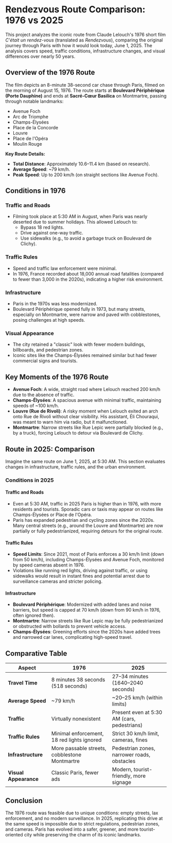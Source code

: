 # Rendezvous Route Comparison: 1976 vs 2025

This project analyzes the iconic route from Claude Lelouch's 1976 short film *C'était un rendez-vous* (translated as *Rendezvous*), comparing the original journey through Paris with how it would look today, June 1, 2025. The analysis covers speed, traffic conditions, infrastructure changes, and visual differences over nearly 50 years.

## Overview of the 1976 Route

The film depicts an 8-minute 38-second car chase through Paris, filmed on the morning of August 15, 1976. The route starts at **Boulevard Périphérique (Porte Dauphine)** and ends at **Sacré-Cœur Basilica** on Montmartre, passing through notable landmarks:

- Avenue Foch
- Arc de Triomphe
- Champs-Élysées
- Place de la Concorde
- Louvre
- Place de l'Opéra
- Moulin Rouge

**Key Route Details:**
- **Total Distance**: Approximately 10.6–11.4 km (based on research).
- **Average Speed**: ~79 km/h.
- **Peak Speed**: Up to 200 km/h (on straight sections like Avenue Foch).

## Conditions in 1976

### Traffic and Roads
- Filming took place at 5:30 AM in August, when Paris was nearly deserted due to summer holidays. This allowed Lelouch to:
  - Bypass 18 red lights.
  - Drive against one-way traffic.
  - Use sidewalks (e.g., to avoid a garbage truck on Boulevard de Clichy).

### Traffic Rules
- Speed and traffic law enforcement were minimal.
- In 1976, France recorded about 18,000 annual road fatalities (compared to fewer than 3,000 in the 2020s), indicating a higher risk environment.

### Infrastructure
- Paris in the 1970s was less modernized.
- Boulevard Périphérique opened fully in 1973, but many streets, especially on Montmartre, were narrow and paved with cobblestones, posing challenges at high speeds.

### Visual Appearance
- The city retained a "classic" look with fewer modern buildings, billboards, and pedestrian zones.
- Iconic sites like the Champs-Élysées remained similar but had fewer commercial signs and tourists.

## Key Moments of the 1976 Route

- **Avenue Foch**: A wide, straight road where Lelouch reached 200 km/h due to the absence of traffic.
- **Champs-Élysées**: A spacious avenue with minimal traffic, maintaining speeds of ~100 km/h.
- **Louvre (Rue de Rivoli)**: A risky moment when Lelouch exited an arch onto Rue de Rivoli without clear visibility. His assistant, Éli Chouraqui, was meant to warn him via radio, but it malfunctioned.
- **Montmartre**: Narrow streets like Rue Lepic were partially blocked (e.g., by a truck), forcing Lelouch to detour via Boulevard de Clichy.

## Route in 2025: Comparison

Imagine the same route on June 1, 2025, at 5:30 AM. This section evaluates changes in infrastructure, traffic rules, and the urban environment.

### Conditions in 2025

#### Traffic and Roads
- Even at 5:30 AM, traffic in 2025 Paris is higher than in 1976, with more residents and tourists. Sporadic cars or taxis may appear on routes like Champs-Élysées or Place de l'Opéra.
- Paris has expanded pedestrian and cycling zones since the 2020s. Many central streets (e.g., around the Louvre and Montmartre) are now partially or fully pedestrianized, requiring detours for the original route.

#### Traffic Rules
- **Speed Limits**: Since 2021, most of Paris enforces a 30 km/h limit (down from 50 km/h), including Champs-Élysées and Avenue Foch, monitored by speed cameras absent in 1976.
- Violations like running red lights, driving against traffic, or using sidewalks would result in instant fines and potential arrest due to surveillance cameras and stricter policing.

#### Infrastructure
- **Boulevard Périphérique**: Modernized with added lanes and noise barriers, but speed is capped at 70 km/h (down from 90 km/h in 1976, often ignored then).
- **Montmartre**: Narrow streets like Rue Lepic may be fully pedestrianized or obstructed with bollards to prevent vehicle access.
- **Champs-Élysées**: Greening efforts since the 2020s have added trees and narrowed car lanes, complicating high-speed travel.

## Comparative Table

| **Aspect**            | **1976**                                      | **2025**                                      |
|-----------------------|----------------------------------------------|----------------------------------------------|
| **Travel Time**       | 8 minutes 38 seconds (518 seconds)           | 27–34 minutes (1640–2040 seconds)            |
| **Average Speed**     | ~79 km/h                                     | ~20–25 km/h (within limits)                  |
| **Traffic**           | Virtually nonexistent                        | Present even at 5:30 AM (cars, pedestrians)  |
| **Traffic Rules**     | Minimal enforcement, 18 red lights ignored   | Strict 30 km/h limit, cameras, fines         |
| **Infrastructure**    | More passable streets, cobblestone Montmartre| Pedestrian zones, narrower roads, obstacles  |
| **Visual Appearance** | Classic Paris, fewer ads                     | Modern, tourist-friendly, more signage       |

## Conclusion

The 1976 route was feasible due to unique conditions: empty streets, lax enforcement, and no modern surveillance. In 2025, replicating this drive at the same speed is impossible due to strict regulations, pedestrian zones, and cameras. Paris has evolved into a safer, greener, and more tourist-oriented city while preserving the charm of its iconic landmarks.

